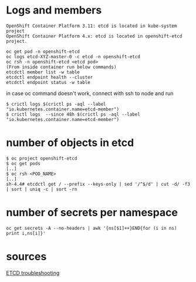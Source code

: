 # Logs and members

```
OpenShift Container Platform 3.11: etcd is located in kube-system project
OpenShift Container Platform 4.x: etcd is located in openshift-etcd project.
```

```
oc get pod -n openshift-etcd
oc logs etcd-XYZ-master-0 -c etcd -n openshift-etcd
oc rsh -n openshift-etcd <etcd pod>
(From inside container run below commands)
etcdctl member list -w table
etcdctl endpoint health --cluster
etcdctl endpoint status -w table
```

in case oc command doesn't work, connect with ssh to node and run

```
$ crictl logs $(crictl ps -aql --label  "io.kubernetes.container.name=etcd-member")
$ crictl logs  --since 48h $(crictl ps -aql --label  "io.kubernetes.container.name=etcd-member")
```

# number of objects in etcd

```
$ oc project openshift-etcd
$ oc get pods
[..]
$ oc rsh <POD_NAME>
[..]
sh-4.4# etcdctl get / --prefix --keys-only | sed '/^$/d' | cut -d/ -f3 | sort | uniq -c | sort -rn 
```

# number of secrets per namespace

```
oc get secrets -A --no-headers | awk '{ns[$1]++}END{for (i in ns) print i,ns[i]}'
```


# sources

[ETCD troubleshooting](https://access.redhat.com/articles/6271341)